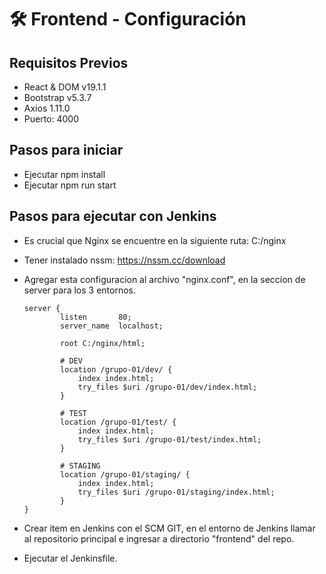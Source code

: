 # 🛠 Frontend - Configuración

## Requisitos Previos 
- React & DOM v19.1.1 
- Bootstrap v5.3.7
- Axios 1.11.0
- Puerto: 4000

## Pasos para iniciar
- Ejecutar npm install
- Ejecutar npm run start

## Pasos para ejecutar con Jenkins

- Es crucial que Nginx se encuentre en la siguiente ruta: C:/nginx
- Tener instalado nssm: https://nssm.cc/download
- Agregar esta configuracion al archivo "nginx.conf", en la seccion de server para los 3 entornos.


      server {
              listen       80;
              server_name  localhost;
      
              root C:/nginx/html;
      
              # DEV
              location /grupo-01/dev/ {
                  index index.html;
                  try_files $uri /grupo-01/dev/index.html;
              }
      
              # TEST
              location /grupo-01/test/ {
                  index index.html;
                  try_files $uri /grupo-01/test/index.html;
              }
      
              # STAGING
              location /grupo-01/staging/ {
                  index index.html;
                  try_files $uri /grupo-01/staging/index.html;
              }
      }


- Crear item en Jenkins con el SCM GIT, en el entorno de Jenkins llamar al repositorio principal e ingresar a directorio "frontend" del repo.
- Ejecutar el Jenkinsfile.
